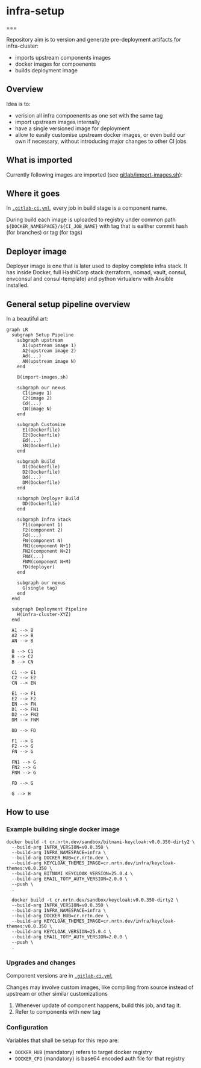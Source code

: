 # infra-setup
===

Repository aim is to version and generate pre-deployment artifacts for infra-cluster:
- imports upstream components images
- docker images for compoenents
- builds deployment image

##  Overview

Idea is to:
* verision all infra compoenents as one set with the same tag
* import upstream images internally
* have a single versioned image for deployment
* allow to easily customise upstream docker images, or even build our own if necessary, without introducing major changes to other CI jobs

## What is imported
Currently following images are imported (see [gitlab/import-images.sh](gitlab/import-images.sh)):

## Where it goes

In [```.gitlab-ci.yml```](.gitlab-ci.yml), every job in build stage is a component name.

During build each image is uploaded to registry under common path ```${DOCKER_NAMESPACE}/${CI_JOB_NAME}``` with tag that is eaither commit hash (for branches) or tag (for tags)

## Deployer image

Deployer image is one that is later used to deploy complete infra stack.
It has inside Docker, full HashiCorp stack (terraform, nomad, vault, consul, envconsul and consul-template) and python virtualenv with Ansible installed.

## General setup pipeline overview

In a beautiful art:

```mermaid
graph LR
  subgraph Setup Pipeline
    subgraph upstream
      A1(upstream image 1)
      A2(upstream image 2)
      Ad(...)
      AN(upstream image N)
    end

    B(import-images.sh)

    subgraph our nexus
      C1(image 1)
      C2(image 2)
      Cd(...)
      CN(image N)
    end

    subgraph Customize
      E1(Dockerfile)
      E2(Dockerfile)
      Ed(...)
      EN(Dockerfile)
    end

    subgraph Build
      D1(Dockerfile)
      D2(Dockerfile)
      Dd(...)
      DM(Dockerfile)
    end

    subgraph Deployer Build
      DD(Dockerfile)
    end

    subgraph Infra Stack
      F1(component 1)
      F2(component 2)
      Fd(...)
      FN(component N)
      FN1(component N+1)
      FN2(component N+2)
      FNd(...)
      FNM(component N+M)
      FD(deployer)
    end

    subgraph our nexus
      G(single tag)
    end
  end

  subgraph Deployment Pipeline
    H(infra-cluster-XYZ)
  end

  A1 --> B
  A2 --> B
  AN --> B

  B --> C1
  B --> C2
  B --> CN

  C1 --> E1
  C2 --> E2
  CN --> EN

  E1 --> F1
  E2 --> F2
  EN --> FN
  D1 --> FN1
  D2 --> FN2
  DM --> FNM

  DD --> FD

  F1 --> G
  F2 --> G
  FN --> G

  FN1 --> G
  FN2 --> G
  FNM --> G

  FD --> G

  G --> H
```

## How to use

### Example building single docker image

```
docker build -t cr.nrtn.dev/sandbox/bitnami-keycloak:v0.0.350-dirty2 \
  --build-arg INFRA_VERSION=v0.0.350 \
  --build-arg INFRA_NAMESPACE=infra \
  --build-arg DOCKER_HUB=cr.nrtn.dev \
  --build-arg KEYCLOAK_THEMES_IMAGE=cr.nrtn.dev/infra/keycloak-themes:v0.0.350 \
  --build-arg BITNAMI_KEYCLOAK_VERSION=25.0.4 \
  --build-arg EMAIL_TOTP_AUTH_VERSION=2.0.0 \
  --push \
  .
```

```
  docker build -t cr.nrtn.dev/sandbox/keycloak:v0.0.350-dirty2 \
  --build-arg INFRA_VERSION=v0.0.350 \
  --build-arg INFRA_NAMESPACE=infra \
  --build-arg DOCKER_HUB=cr.nrtn.dev \
  --build-arg KEYCLOAK_THEMES_IMAGE=cr.nrtn.dev/infra/keycloak-themes:v0.0.350 \
  --build-arg KEYCLOAK_VERSION=25.0.4 \
  --build-arg EMAIL_TOTP_AUTH_VERSION=2.0.0 \
  --push \
  .
```

### Upgrades and changes

Component versions are in [```.gitlab-ci.yml```](.gitlab-ci.yml)

Changes may involve custom images, like compiling from source instead of upstream or other similar customizations

1. Whenever update of component happens, build this job, and tag it.
2. Refer to components with new tag

### Configuration

Variables that shall be setup for this repo are:

* ```DOCKER_HUB``` (mandatory) refers to target docker registry
* ```DOCKER_CFG``` (mandatory) is base64 encoded auth file for that registry

